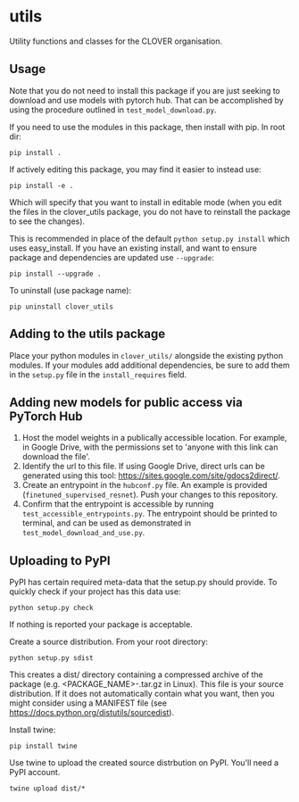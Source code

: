 # utils
Utility functions and classes for the CLOVER organisation.

## Usage

Note that you do not need to install this package if you are just seeking to download and use models with pytorch hub. That can be accomplished by using the procedure outlined in ```test_model_download.py```. 

If you need to use the modules in this package, then install with pip. In root dir:

```
pip install .
```

If actively editing this package, you may find it easier to instead use:


```
pip install -e .
```

Which will specify that you want to install in editable mode (when you edit the files in the clover_utils package, you do not have to reinstall the package to see the changes).

This is recommended in place of the default ```python setup.py install``` which uses easy_install. If you have an existing install, and want to ensure package and dependencies are updated use ```--upgrade```:

```
pip install --upgrade .
```

To uninstall (use package name):

```
pip uninstall clover_utils
```

## Adding to the utils package

Place your python modules in ```clover_utils/``` alongside the existing python modules. If your modules add additional dependencies, be sure to add them in the ```setup.py``` file in the ```install_requires``` field. 

## Adding new models for public access via PyTorch Hub

1. Host the model weights in a publically accessible location. For example, in Google Drive, with the permissions set to 'anyone with this link can download the file'.
2. Identify the url to this file. If using Google Drive, direct urls can be generated using this tool: https://sites.google.com/site/gdocs2direct/.
3. Create an entrypoint in the ```hubconf.py``` file. An example is provided (```finetuned_supervised_resnet```). Push your changes to this repository.
4. Confirm that the entrypoint is accessible by running ```test_accessible_entrypoints.py```. The entrypoint should be printed to terminal, and can be used as demonstrated in ```test_model_download_and_use.py```.

## Uploading to PyPI

PyPI has certain required meta-data that the setup.py should provide. To quickly check if your project has this data use:

```
python setup.py check
```

If nothing is reported your package is acceptable.

Create a source distribution. From your root directory:

```
python setup.py sdist
```

This creates a dist/ directory containing a compressed archive of the package (e.g. <PACKAGE_NAME>-<VERSION>.tar.gz in Linux). This file is your source distribution. If it does not automatically contain what you want, then you might consider using a MANIFEST file (see https://docs.python.org/distutils/sourcedist).

Install twine:

```
pip install twine
```

Use twine to upload the created source distrbution on PyPI. You'll need a PyPI account.

```
twine upload dist/*
```